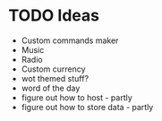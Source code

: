 # TODO Ideas
- Custom commands maker
- Music 
- Radio 
- Custom currency
- wot themed stuff?
- word of the day
- figure out how to host - partly
- figure out how to store data - partly
